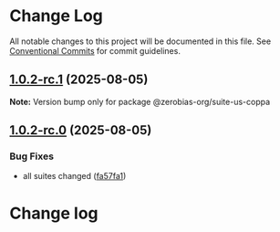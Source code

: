 # Change Log

All notable changes to this project will be documented in this file.
See [Conventional Commits](https://conventionalcommits.org) for commit guidelines.

## [1.0.2-rc.1](https://github.com/zerobias-org/suite/compare/@zerobias-org/suite-us-coppa@1.0.2-rc.0...@zerobias-org/suite-us-coppa@1.0.2-rc.1) (2025-08-05)

**Note:** Version bump only for package @zerobias-org/suite-us-coppa





## [1.0.2-rc.0](https://github.com/zerobias-org/suite/compare/@zerobias-org/suite-us-coppa@1.0.1...@zerobias-org/suite-us-coppa@1.0.2-rc.0) (2025-08-05)


### Bug Fixes

* all suites changed ([fa57fa1](https://github.com/zerobias-org/suite/commit/fa57fa1af7628003297df46b2d7740fe95bd2666))





# Change log
